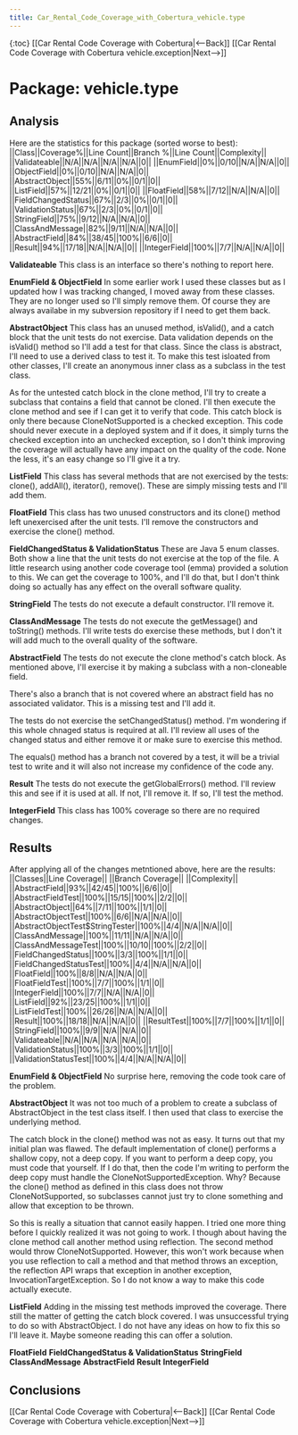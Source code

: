 ```yaml
---
title: Car_Rental_Code_Coverage_with_Cobertura_vehicle.type
---
```

{:toc}
[[Car Rental Code Coverage with Cobertura|<--Back]]  [[Car Rental Code Coverage with Cobertura vehicle.exception|Next-->]]

# Package: vehicle.type

## Analysis
Here are the statistics for this package (sorted worse to best):
||Class||Coverage%||Line Count||Branch %||Line Count||Complexity||
||Validateable||N/A||N/A||N/A||N/A||0||
||EnumField||0%||0/10||N/A||N/A||0||
||ObjectField||0%||0/10||N/A||N/A||0||
||AbstractObject||55%||6/11||0%||0/1||0||
||ListField||57%||12/21||0%||0/1||0||
||FloatField||58%||7/12||N/A||N/A||0||
||FieldChangedStatus||67%||2/3||0%||0/1||0||
||ValidationStatus||67%||2/3||0%||0/1||0||
||StringField||75%||9/12||N/A||N/A||0||
||ClassAndMessage||82%||9/11||N/A||N/A||0||
||AbstractField||84%||38/45||100%||6/6||0||
||Result||94%||17/18||N/A||N/A||0||
||IntegerField||100%||7/7||N/A||N/A||0||

**Validateable**
This class is an interface so there's nothing to report here.

**EnumField & ObjectField**
In some earlier work I used these classes but as I updated how I was tracking changed, I moved away from these classes. They are no longer used so I'll simply remove them. Of course they are always availabe in my subversion repository if I need to get them back.

**AbstractObject**
This class has an unused method, isValid(), and a catch block that the unit tests do not exercise. Data validation depends on the isValid() method so I'll add a test for that class. Since the class is abstract, I'll need to use a derived class to test it. To make this test isloated from other classes, I'll create an anonymous inner class as a subclass in the test class.

As for the untested catch block in the clone method, I'll try to create a subclass that contains a field that cannot be cloned. I'll then execute the clone method and see if I can get it to verify that code. This catch block is only there because CloneNotSupported is a checked exception. This code should never execute in a deployed system and if it does, it simply turns the checked exception into an unchecked exception, so I don't think improving the coverage will actually have any impact on the quality of the code. None the less, it's an easy change so I'll give it a try.

**ListField**
This class has several methods that are not exercised by the tests: clone(), addAll(), iterator(), remove(). These are simply missing tests and I'll add them.

**FloatField**
This class has two unused constructors and its clone() method left unexercised after the unit tests. I'll remove the constructors and exercise the clone() method.

**FieldChangedStatus & ValidationStatus**
These are Java 5 enum classes. Both show a line that the unit tests do not exercise at the top of the file. A little research using another code coverage tool (emma) provided a solution to this. We can get the coverage to 100%, and I'll do that, but I don't think doing so actually has any effect on the overall software quality.

**StringField**
The tests do not execute a default constructor. I'll remove it.

**ClassAndMessage**
The tests do not execute the getMessage() and toString() methods. I'll write tests do exercise these methods, but I don't it will add much to the overall quality of the software.

**AbstractField**
The tests do not execute the clone method's catch block. As mentioned above, I'll exercise it by making a subclass with a non-cloneable field.

There's also a branch that is not covered where an abstract field has no associated validator. This is a missing test and I'll add it.

The tests do not exercise the setChangedStatus() method. I'm wondering if this whole chnaged status is required at all. I'll review all uses of the changed status and either remove it or make sure to exercise this method.

The equals() method has a branch not covered by a test, it will be a trivial test to write and it will also not increase my confidence of the code any.

**Result**
The tests do not execute the getGlobalErrors() method. I'll review this and see if it is used at all. If not, I'll remove it. If so, I'll test the method.

**IntegerField**
This class has 100% coverage so there are no required changes.

## Results
After applying all of the changes metntioned above, here are the results:
||Classes||Line Coverage|| ||Branch Coverage|| ||Complexity||
||AbstractField||93%||42/45||100%||6/6||0||
||AbstractFieldTest||100%||15/15||100%||2/2||0||
||AbstractObject||64%||7/11||100%||1/1||0||
||AbstractObjectTest||100%||6/6||N/A||N/A||0||
||AbstractObjectTest$StringTester||100%||4/4||N/A||N/A||0||
||ClassAndMessage||100%||11/11||N/A||N/A||0||
||ClassAndMessageTest||100%||10/10||100%||2/2||0||
||FieldChangedStatus||100%||3/3||100%||1/1||0||
||FieldChangedStatusTest||100%||4/4||N/A||N/A||0||
||FloatField||100%||8/8||N/A||N/A||0||
||FloatFieldTest||100%||7/7||100%||1/1||0||
||IntegerField||100%||7/7||N/A||N/A||0||
||ListField||92%||23/25||100%||1/1||0||
||ListFieldTest||100%||26/26||N/A||N/A||0||
||Result||100%||18/18||N/A||N/A||0||
||ResultTest||100%||7/7||100%||1/1||0||
||StringField||100%||9/9||N/A||N/A||0||
||Validateable||N/A||N/A||N/A||N/A||0||
||ValidationStatus||100%||3/3||100%||1/1||0||
||ValidationStatusTest||100%||4/4||N/A||N/A||0||


**EnumField & ObjectField**
No surprise here, removing the code took care of the problem.

**AbstractObject**
It was not too much of a problem to create a subclass of AbstractObject in the test class itself. I then used that class to exercise the underlying method.

The catch block in the clone() method was not as easy. It turns out that my initial plan was flawed. The default implementation of clone() performs a shallow copy, not a deep copy. If you want to perform a deep copy, you must code that yourself. If I do that, then the code I'm writing to perform the deep copy must handle the CloneNotSupportedException. Why? Because the clone() method as defined in this class does not throw CloneNotSupported, so subclasses cannot just try to clone something and allow that exception to be thrown.

So this is really a situation that cannot easily happen. I tried one more thing before I quickly realized it was not going to work. I though about having the clone method call another method using reflection. The second method would throw CloneNotSupported. However, this won't work because when you use reflection to call a method and that method throws an exception, the reflection API wraps that exception in another exception, InvocationTargetException. So I do not know a way to make this code actually execute.

**ListField**
Adding in the missing test methods improved the coverage. There still the matter of getting the catch block covered. I was unsuccessful trying to do so with AbstractObject. I do not have any ideas on how to fix this so I'll leave it. Maybe someone reading this can offer a solution.

**FloatField**
**FieldChangedStatus & ValidationStatus**
**StringField**
**ClassAndMessage**
**AbstractField**
**Result**
**IntegerField**





## Conclusions

[[Car Rental Code Coverage with Cobertura|<--Back]]  [[Car Rental Code Coverage with Cobertura vehicle.exception|Next-->]]